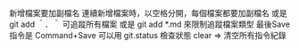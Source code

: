 新增檔案要加副檔名
連續新增檔案時，以空格分開，每個檔案都要加副檔名
或是 git add ＾．＾ 可追蹤所有檔案
或是 git add *.md 來限制追蹤檔案類型
最後Save指令是 Command+Save
可以用 git.status 檢查狀態
clear => 清空所有指令紀錄
